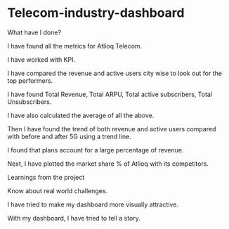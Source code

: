 # Telecom-industry-dashboard
What have I done?

I have found all the metrics for Atlioq Telecom.

I have worked with KPI.

I have compared the revenue and active users city wise to look out for the top performers.

I have found Total Revenue, Total ARPU, Total active subscribers, Total Unsubscribers.

I have also calculated the average of all the above.

Then I have found the trend of both revenue and active users compared with before and after 5G using a trend line.

I found that plans account for a large percentage of revenue.

Next, I have plotted the market share % of Atlioq with its competitors.

Learnings from the project

Know about real world challenges.

I have tried to make my dashboard more visually attractive.

With my dashboard, I have tried to tell a story.
 
